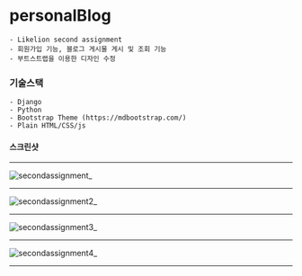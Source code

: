 # personalBlog
	- Likelion second assignment
	- 회원가입 기능, 블로그 게시물 게시 및 조회 기능
	- 부트스트랩을 이용한 디자인 수정


### 기술스택
	- Django
	- Python
	- Bootstrap Theme (https://mdbootstrap.com/)
	- Plain HTML/CSS/js


#### 스크린샷

***

![secondassignment_](https://user-images.githubusercontent.com/22811639/53878706-e5974180-404f-11e9-990d-3e51a31b16eb.png)

***

![secondassignment2_](https://user-images.githubusercontent.com/22811639/53878708-e7610500-404f-11e9-9a35-12065bc0f1b0.png)

***

![secondassignment3_](https://user-images.githubusercontent.com/22811639/53878712-ea5bf580-404f-11e9-81ac-37d00f037dfc.png)

***

![secondassignment4_](https://user-images.githubusercontent.com/22811639/53878713-ecbe4f80-404f-11e9-935e-b5c91b6556c6.png)

***
